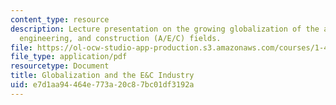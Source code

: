 ```yaml
---
content_type: resource
description: Lecture presentation on the growing globalization of the architecture,
  engineering, and construction (A/E/C) fields.
file: https://ol-ocw-studio-app-production.s3.amazonaws.com/courses/1-463j-the-impact-of-globalization-on-the-built-environment-fall-2009/e7d1aa94464e773a20c87bc01df3192a_MIT1_463JF09_lec02.pdf
file_type: application/pdf
resourcetype: Document
title: Globalization and the E&C Industry
uid: e7d1aa94-464e-773a-20c8-7bc01df3192a
---
```

